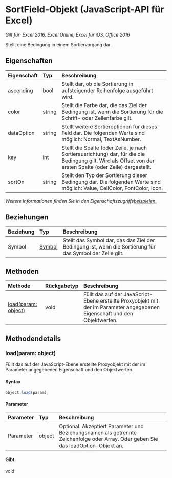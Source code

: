 # SortField-Objekt (JavaScript-API für Excel)

_Gilt für: Excel 2016, Excel Online, Excel für iOS, Office 2016_

Stellt eine Bedingung in einem Sortiervorgang dar.

## Eigenschaften

| Eigenschaft     | Typ   |Beschreibung
|:---------------|:--------|:----------|
|ascending|bool|Stellt dar, ob die Sortierung in aufsteigender Reihenfolge ausgeführt wird.|
|color|string|Stellt die Farbe dar, die das Ziel der Bedingung ist, wenn die Sortierung für die Schrift- oder Zellenfarbe gilt.|
|dataOption|string|Stellt weitere Sortieroptionen für dieses Feld dar. Die folgenden Werte sind möglich: Normal, TextAsNumber.|
|key|int|Stellt die Spalte (oder Zeile, je nach Sortierausrichtung) dar, für die die Bedingung gilt. Wird als Offset von der ersten Spalte (oder Zeile) dargestellt.|
|sortOn|string|Stellt den Typ der Sortierung dieser Bedingung dar. Die folgenden Werte sind möglich: Value, CellColor, FontColor, Icon.|

_Weitere Informationen finden Sie in den Eigenschaftszugriffs[beispielen.](#beispielen.)_

## Beziehungen
| Beziehung | Typ   |Beschreibung|
|:---------------|:--------|:----------|
|Symbol|[Symbol](icon.md)|Stellt das Symbol dar, das das Ziel der Bedingung ist, wenn die Sortierung für das Symbol der Zelle gilt.|

## Methoden

| Methode           | Rückgabetyp    |Beschreibung|
|:---------------|:--------|:----------|
|[load(param: object)](#loadparam-object)|void|Füllt das auf der JavaScript-Ebene erstellte Proxyobjekt mit der im Parameter angegebenen Eigenschaft und den Objektwerten.|

## Methodendetails


### load(param: object)
Füllt das auf der JavaScript-Ebene erstellte Proxyobjekt mit der im Parameter angegebenen Eigenschaft und den Objektwerten.

#### Syntax
```js
object.load(param);
```

#### Parameter
| Parameter    | Typ   |Beschreibung|
|:---------------|:--------|:----------|
|Parameter|object|Optional. Akzeptiert Parameter und Beziehungsnamen als getrennte Zeichenfolge oder Array. Oder geben Sie das [loadOption](loadoption.md)-Objekt an.|

#### Gibt 
void
